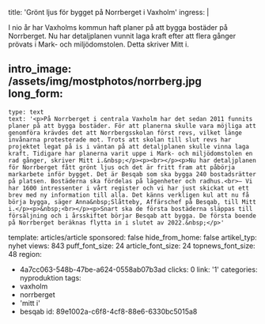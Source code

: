 title: 'Grönt ljus för bygget på Norrberget i Vaxholm'
ingress: |
  <p>I nio år har Vaxholms kommun haft planer på att bygga bostäder på Norrberget. Nu har detaljplanen vunnit laga kraft efter att flera gånger prövats i Mark- och miljödomstolen. Detta skriver Mitt i.
  </p>
  
intro_image: /assets/img/mostphotos/norrberg.jpg
long_form:
  -
    type: text
    text: '<p>På Norrberget i centrala Vaxholm har det sedan 2011 funnits planer på att bygga bostäder. För att planerna skulle vara möjliga att genomföra krävdes det att Norrbergsskolan först revs, vilket länge invånarna protesterade mot. Trots att skolan till slut revs har projektet legat på is i väntan på att detaljplanen skulle vinna laga kraft. Tidigare har planerna varit uppe i Mark- och miljödomstolen en rad gånger, skriver Mitt i.&nbsp;</p><p><br></p><p>Nu har detaljplanen för Norrberget fått grönt ljus och det är fritt fram att påbörja markarbete inför bygget. Det är Besqab som ska bygga 240 bostadsrätter på platsen. Bostäderna ska fördelas på lägenheter och radhus.<br>– Vi har 1600 intressenter i vårt register och vi har just skickat ut ett brev med ny information till alla. Det känns verkligen kul att nu få börja bygga, säger Anna&nbsp;Slåtteby, Affärschef på Besqab, till Mitt i.</p><p>&nbsp;<br></p><p>Snart ska de första bostäderna släppas till försäljning och i årsskiftet börjar Besqab att bygga. De första boende på Norrberget beräknas flytta in i slutet av 2022.&nbsp;</p>'
template: articles/article
sponsored: false
hide_from_home: false
artikel_typ: nyhet
views: 843
puff_font_size: 24
article_font_size: 24
topnews_font_size: 48
region:
  - 4a7cc063-548b-47be-a624-0558ab07b3ad
clicks: 0
link: '1'
categories: nyproduktion
tags:
  - vaxholm
  - norrberget
  - 'mitt i'
  - besqab
id: 89e1002a-c6f8-4cf8-88e6-6330bc5015a8
